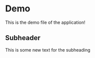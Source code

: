 # Demo

This is the demo file of the application!

## Subheader

This is some new text for the subheading